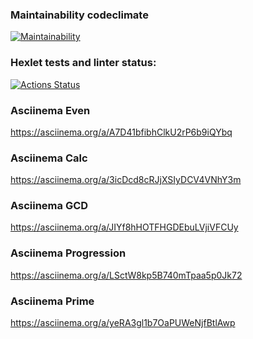 ### Maintainability codeclimate
[![Maintainability](https://api.codeclimate.com/v1/badges/922abbe8829794f38b37/maintainability)](https://codeclimate.com/github/Someloseyouth/java-project-61/maintainability)
### Hexlet tests and linter status:
[![Actions Status](https://github.com/Someloseyouth/java-project-61/workflows/hexlet-check/badge.svg)](https://github.com/Someloseyouth/java-project-61/actions)

### Asciinema Even
https://asciinema.org/a/A7D41bfibhClkU2rP6b9iQYbq

### Asciinema Calc
https://asciinema.org/a/3icDcd8cRJjXSIyDCV4VNhY3m

### Asciinema GCD
https://asciinema.org/a/JIYf8hHOTFHGDEbuLVjiVFCUy

### Asciinema Progression
https://asciinema.org/a/LSctW8kp5B740mTpaa5p0Jk72

### Asciinema Prime
https://asciinema.org/a/yeRA3gl1b7OaPUWeNjfBtlAwp
